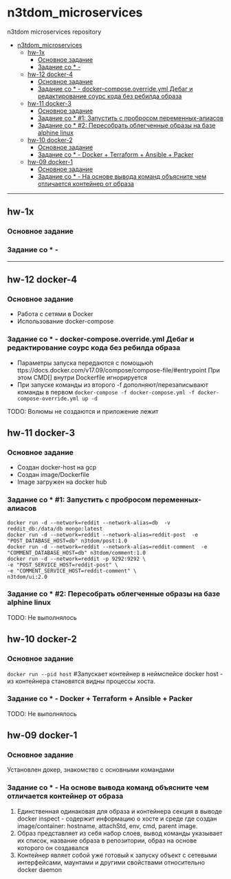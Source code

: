 # n3tdom_microservices
n3tdom microservices repository

- [n3tdom_microservices](#n3tdom_microservices)
  - [hw-1x](#hw-1x)
    - [Основное задание](#Основное-задание)
    - [Задание со * -](#Задание-со---)
  - [hw-12 docker-4](#hw-12-docker-4)
    - [Основное задание](#Основное-задание-1)
    - [Задание со * - docker-compose.override.yml Дебаг и редактирование соурс кода без ребилда образа](#Задание-со----docker-composeoverrideyml-Дебаг-и-редактирование-соурс-кода-без-ребилда-образа)
  - [hw-11 docker-3](#hw-11-docker-3)
    - [Основное задание](#Основное-задание-2)
    - [Задание со * #1: Запустить с пробросом переменных-алиасов](#Задание-со--1-Запустить-с-пробросом-переменных-алиасов)
    - [Задание со * #2: Пересобрать облегченные образы на базе alphine linux](#Задание-со--2-Пересобрать-облегченные-образы-на-базе-alphine-linux)
  - [hw-10 docker-2](#hw-10-docker-2)
    - [Основное задание](#Основное-задание-3)
    - [Задание со * - Docker + Terraform + Ansible + Packer](#Задание-со----docker--terraform--ansible--packer)
  - [hw-09 docker-1](#hw-09-docker-1)
    - [Основное задание](#Основное-задание-4)
    - [Задание со * - На основе вывода команд объясните чем отличается контейнер от образа](#Задание-со----На-основе-вывода-команд-объясните-чем-отличается-контейнер-от-образа)

---
## hw-1x
### Основное задание
### Задание со * -
---

## hw-12 docker-4
### Основное задание
- Работа с сетями в Docker
- Использование docker-compose

### Задание со * - docker-compose.override.yml Дебаг и редактирование соурс кода без ребилда образа
- Параметры запуска передаются с помощьюh ttps://docs.docker.com/v17.09/compose/compose-file/#entrypoint При этом CMD[] внутри Dockerfile игнорируется
- При запуске команды из второго -f дополняют/перезаписывают команды в первом
```docker-compose -f docker-compose.yml -f docker-compose-override.yml up -d```

TODO: Волюмы не создаются и приложение лежит

## hw-11 docker-3
### Основное задание
- Создан docker-host на gcp
- Создан image/Dockerfile
- Image загружен на docker hub

### Задание со * #1: Запустить с пробросом переменных-алиасов
```
docker run -d --network=reddit --network-alias=db  -v reddit_db:/data/db mongo:latest
docker run -d --network=reddit --network-alias=reddit-post  -e "POST_DATABASE_HOST=db" n3tdom/post:1.0
docker run -d --network=reddit --network-alias=reddit-comment  -e "COMMENT_DATABASE_HOST=db" n3tdom/comment:1.0
docker run -d --network=reddit -p 9292:9292 \
-e "POST_SERVICE_HOST=reddit-post" \
-e "COMMENT_SERVICE_HOST=reddit-comment" \
n3tdom/ui:2.0
```

### Задание со * #2: Пересобрать облегченные образы на базе alphine linux
TODO: Не выполнялось

## hw-10 docker-2
### Основное задание
```docker run --pid host``` #Запускает контейнер в неймспейсе docker host - из контейнера становятся видны процессы хоста.

### Задание со * - Docker + Terraform + Ansible + Packer
TODO: Не выполнялось

## hw-09 docker-1
### Основное задание
Установлен докер, знакомство с основными командами

### Задание со * - На основе вывода команд объясните чем отличается контейнер от образа

1. Единственная одинаковая для образа и контейнера секция в выводе docker inspect - содержит информацию о хосте и среде где создан image/container: hostname, attachStd, env, cmd, parent image.
2. Образ представляет из себя набор слоев, вывод команды указывает их список, название образа в репозитории, образ на основе которого он создавался
3. Контейнер являет собой уже готовый к запуску объект с сетевыми интерфейсами, маунтами и другими свойствами относительно docker daemon
